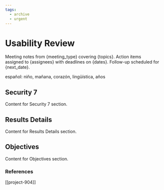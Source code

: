 ```yaml
---
tags:
  - archive
  - urgent
---
```


# Usability Review

Meeting notes from {meeting_type} covering {topics}. Action items assigned to {assignees} with deadlines on {dates}. Follow-up scheduled for {next_date}.

español: niño, mañana, corazón, lingüística, años

## Security 7

Content for Security 7 section.

## Results Details

Content for Results Details section.

## Objectives

Content for Objectives section.


### References
[[project-904]]
